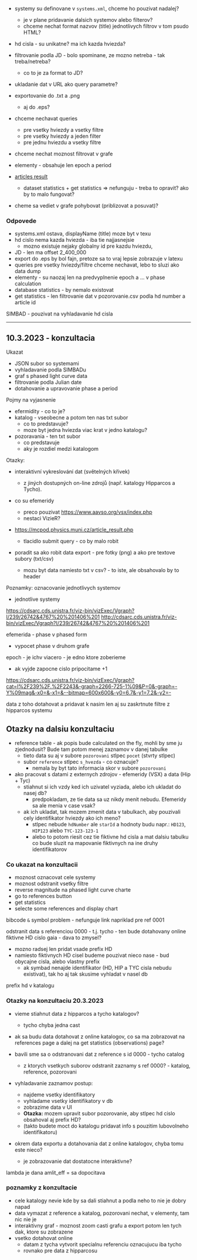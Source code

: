 - systemy su definovane v `systems.xml`, chceme ho pouzivat nadalej?
  - je v plane pridavanie dalsich systemov alebo filterov?
  - chceme nechat format nazvov (title) jednotlivych filtrov v tom psudo HTML?

- hd cisla - su unikatne? ma ich kazda hviezda?
  
- filtrovanie podla JD - bolo spominane, ze mozno netreba - tak treba/netreba?
  - co to je za format to JD?
  
- ukladanie dat v URL ako query parametre?

- exportovanie do .txt a .png 
  - aj do .eps?
  
- chceme nechavat queries
  - pre vsetky hviezdy a vsetky filtre
  - pre vsetky hviezdy a jeden filter
  - pre jednu hviezdu  a vsetky filtre
  
- chceme nechat moznost filtrovat v grafe

- elementy - obsahuje len epoch a period

- [articles result](https://mcpod.physics.muni.cz/article_result.php) 
  - dataset statistics + get statistics => nefunguju - treba to opravit? ako by to malo fungovat?

- cheme sa vediet v grafe pohybovat (priblizovat a posuvat)?


### Odpovede
- systems.xml ostava, displayName (title) moze byt v texu
- hd cislo nema kazda hviezda - iba tie najjasnejsie
  - mozno existuje nejaky globalny id pre kazdu hviezdu, 
- JD - len ma offset 2_400_000
- export do .eps by bol fajn, pretoze sa to vraj lepsie zobrazuje v latexu
- queries pre vsetky hviezdy/filtre chceme nechavat, lebo to sluzi ako data dump
- elementy - su naozaj len na predvyplnenie epoch a ... v phase calculation
- database statistics - by nemalo existovat
- get statistics - len filtrovanie dat v pozorovanie.csv podla hd number a article id

SIMBAD - pouzivat na vyhladavanie hd cisla

-----------------------------------------------------------------------------------------------------------------------

## 10.3.2023 - konzultacia
Ukazat
- JSON subor so systemami
- vyhladavanie podla SIMBADu
- graf s phased light curve data
- filtrovanie podla Julian date
- dotahovanie a upravovanie phase a period

Pojmy na vyjasnenie
- efermidity - co to je?
- katalog - vseobecne a potom ten nas txt subor
  - co to predstavuje?
  - moze byt jedna hviezda viac krat v jedno katalogu?
- pozoravania - ten txt subor
  - co predstavuje
  - aky je rozdiel medzi katalogom

Otazky:
- interaktivní vykreslování dat (světelných křivek)
  - z jiných dostupných on-line zdrojů (např. katalogy Hipparcos a Tycho).

- co su efemeridy 
  - preco pouzivat https://www.aavso.org/vsx/index.php
  - nestaci VizieR?

- https://mcpod.physics.muni.cz/article_result.php
  - tlacidlo submit query - co by malo robit

- poradit sa ako robit data export - pre fotky (png) a ako pre textove subory (txt/csv)
  - mozu byt data namiesto txt v csv? - to iste, ale obsahovalo by to header 

Poznamky:
oznacovanie jednotlivych systemov 
+ jednotlive systemy

https://cdsarc.cds.unistra.fr/viz-bin/vizExec/Vgraph?I/239/26742&4767%20%201406%201
http://cdsarc.cds.unistra.fr/viz-bin/vizExec/Vgraph?I/239/26742&4767%20%201406%201

efemerida - phase v phased form
 - vypocet phase v druhom grafe

epoch - je ichv viacero - je edno ktore zoberieme
  - ak vyjde zapocne cislo pripocitame +1

https://cdsarc.cds.unistra.fr/viz-bin/vizExec/Vgraph?cat=I%2F239%2F.%2F2243&-graph=2266-725-1%09&P=0&-graph=-Y%09mag&-x0=&-x1=&--bitmap=600x600&-y0=6.7&-y1=7.2&-y2=-

data z toho dotahovat a pridavat k nasim len aj su zaskrtnute filtre z hipparcos systemu

## Otazky na dalsiu konzultaciu
- reference table - ak popis bude calculated on the fly, mohli by sme ju zjednodusit? Bude tam potom menej zaznamov v danej tabulke
  - tieto data su aj v subore `pozorovani` stlpec `pocet` (stvrty stlpec)
  - subor `reference` stlpec `s_hvezda` - co oznacuje?
    - nemala by byt tato informacia skor v subore `pozorovani`
- ako pracovat s datami z externych zdrojov - efemeridy (VSX) a data (Hip + Tyc)
  - stiahnut si ich vzdy ked ich uzivatel vyziada, alebo ich ukladat do nasej db?
    - predpokladam, ze tie data sa uz nikdy menit nebudu. Efemeridy sa ale menia v case vsak?
  - ak ich ukladat, tak mozem zmenit data v tabulkach, aby pouzivali cely identifikator hviezdy ako ich meno?
    - stlpec nebude `hdNumber` ale `starId` a hodnoty budu napr.: `HD123`, `HIP123` alebo `TYC-123-123-1`
    - alebo to potom riesit cez tie fiktivne hd cisla a mat dalsiu tabulku co bude sluzit na mapovanie fiktivnych na ine druhy identifikatorov

### Co ukazat na konzultacii
- moznost oznacovat cele systemy
- moznost odstranit vsetky filtre
- reverse magnitude na phased light curve charte
- go to references button
- get statistics
- selecte some references and display chart

bibcode `&` symbol problem - nefunguje link napriklad pre ref 0001

odstranit data s referenciou 0000 - t.j. tycho - ten bude dotahovany online
fiktivne HD cislo gaia - dava to zmysel? 
- mozno radsej len pridat vsade prefix HD
- namiesto fiktivnych HD cisel budeme pouzivat nieco nase - bud obycajne cisla, alebo vlastny prefix
  - ak symbad nenajde identifikator (HD, HIP a TYC cisla nebudu existivat), tak ho aj tak skusime vyhladat v nasel db

prefix hd v katalogu

### Otazky na konzultaciu 20.3.2023
- vieme stiahnut data z hipparcos a tycho katalogov?
  - tycho chyba jedna cast
- ak sa budu data dotahovat z online katalogov, co sa ma zobrazovat na references page a dalej na get statistics (observations) page?
- bavili sme sa o odstranovani dat z reference s id 0000 - tycho catalog
  - z ktorych vsetkych suborov odstranit zaznamy s ref 0000? - katalog, reference, pozorovani
- vyhladavanie zaznamov postup:
  - najdeme vsetky identifikatory
  - vyhladame vsetky identifikatory v db
  - zobrazime data v UI
  - **Otazka:** mozem upravit subor pozorovanie, aby stlpec hd cislo obsahoval aj prefix HD?
  - (takto budete moct do katalogu pridavat info s pouzitim lubovolneho identifikatoru)

- okrem data exportu a dotahovania dat z online katalogov, chyba tomu este nieco?
  - je zobrazovanie dat dostatocne interaktivne?



lambda je dana
amlit_eff = sa dopocitava

### poznamky z konzultacie
- cele katalogy nevie kde by sa dali stiahnut a podla neho to nie je dobry napad
- data vymazat z reference a katalog, pozorovani nechat, v elementy, tam nic nie je
- interaktivny graf - moznost zoom casti grafu a export potom len tych dak, ktore su zobrazene 
- vsetko dotahovat online 
  - datam z tycha vytvorit specialnu referenciu oznacujucu iba tycho
  - rovnako pre data z hipparcosu

